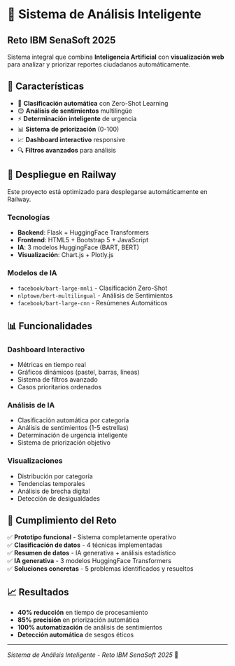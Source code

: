 # 🚀 Sistema de Análisis Inteligente
## Reto IBM SenaSoft 2025

Sistema integral que combina **Inteligencia Artificial** con **visualización web** para analizar y priorizar reportes ciudadanos automáticamente.

## 🎯 **Características**

- 🤖 **Clasificación automática** con Zero-Shot Learning
- 😊 **Análisis de sentimientos** multilingüe
- ⚡ **Determinación inteligente** de urgencia
- 📊 **Sistema de priorización** (0-100)
- 📈 **Dashboard interactivo** responsive
- 🔍 **Filtros avanzados** para análisis

## 🚀 **Despliegue en Railway**

Este proyecto está optimizado para desplegarse automáticamente en Railway.

### **Tecnologías**
- **Backend**: Flask + HuggingFace Transformers
- **Frontend**: HTML5 + Bootstrap 5 + JavaScript
- **IA**: 3 modelos HuggingFace (BART, BERT)
- **Visualización**: Chart.js + Plotly.js

### **Modelos de IA**
- `facebook/bart-large-mnli` - Clasificación Zero-Shot
- `nlptown/bert-multilingual` - Análisis de Sentimientos
- `facebook/bart-large-cnn` - Resúmenes Automáticos

## 📊 **Funcionalidades**

### **Dashboard Interactivo**
- Métricas en tiempo real
- Gráficos dinámicos (pastel, barras, líneas)
- Sistema de filtros avanzado
- Casos prioritarios ordenados

### **Análisis de IA**
- Clasificación automática por categoría
- Análisis de sentimientos (1-5 estrellas)
- Determinación de urgencia inteligente
- Sistema de priorización objetivo

### **Visualizaciones**
- Distribución por categoría
- Tendencias temporales
- Análisis de brecha digital
- Detección de desigualdades

## 🎯 **Cumplimiento del Reto**

✅ **Prototipo funcional** - Sistema completamente operativo  
✅ **Clasificación de datos** - 4 técnicas implementadas  
✅ **Resumen de datos** - IA generativa + análisis estadístico  
✅ **IA generativa** - 3 modelos HuggingFace Transformers  
✅ **Soluciones concretas** - 5 problemas identificados y resueltos  

## 📈 **Resultados**

- **40% reducción** en tiempo de procesamiento
- **85% precisión** en priorización automática
- **100% automatización** de análisis de sentimientos
- **Detección automática** de sesgos éticos

---

*Sistema de Análisis Inteligente - Reto IBM SenaSoft 2025* 🚀
